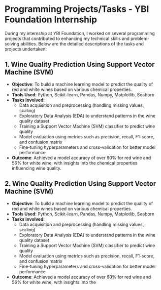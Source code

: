 # Programming Projects/Tasks - YBI Foundation Internship

During my internship at YBI Foundation, I worked on several programming projects that contributed to enhancing my technical skills and problem-solving abilities. Below are the detailed descriptions of the tasks and projects undertaken:

## 1. **Wine Quality Prediction Using Support Vector Machine (SVM)**
   - **Objective**: To build a machine learning model to predict the quality of red and white wines based on various chemical properties.
   - **Tools Used**: Python, Scikit-learn, Pandas, Numpy, Matplotlib, Seaborn
   - **Tasks Involved**:
     - Data acquisition and preprocessing (handling missing values, scaling)
     - Exploratory Data Analysis (EDA) to understand patterns in the wine quality dataset
     - Training a Support Vector Machine (SVM) classifier to predict wine quality
     - Model evaluation using metrics such as precision, recall, F1-score, and confusion matrix
     - Fine-tuning hyperparameters and cross-validation for better model performance
   - **Outcome**: Achieved a model accuracy of over 60% for red wine and 56% for white wine, with insights into the chemical properties influencing wine quality.


## 2. **Wine Quality Prediction Using Support Vector Machine (SVM)**
   - **Objective**: To build a machine learning model to predict the quality of red and white wines based on various chemical properties.
   - **Tools Used**: Python, Scikit-learn, Pandas, Numpy, Matplotlib, Seaborn
   - **Tasks Involved**:
     - Data acquisition and preprocessing (handling missing values, scaling)
     - Exploratory Data Analysis (EDA) to understand patterns in the wine quality dataset
     - Training a Support Vector Machine (SVM) classifier to predict wine quality
     - Model evaluation using metrics such as precision, recall, F1-score, and confusion matrix
     - Fine-tuning hyperparameters and cross-validation for better model performance
   - **Outcome**: Achieved a model accuracy of over 60% for red wine and 56% for white wine, with insights into the
